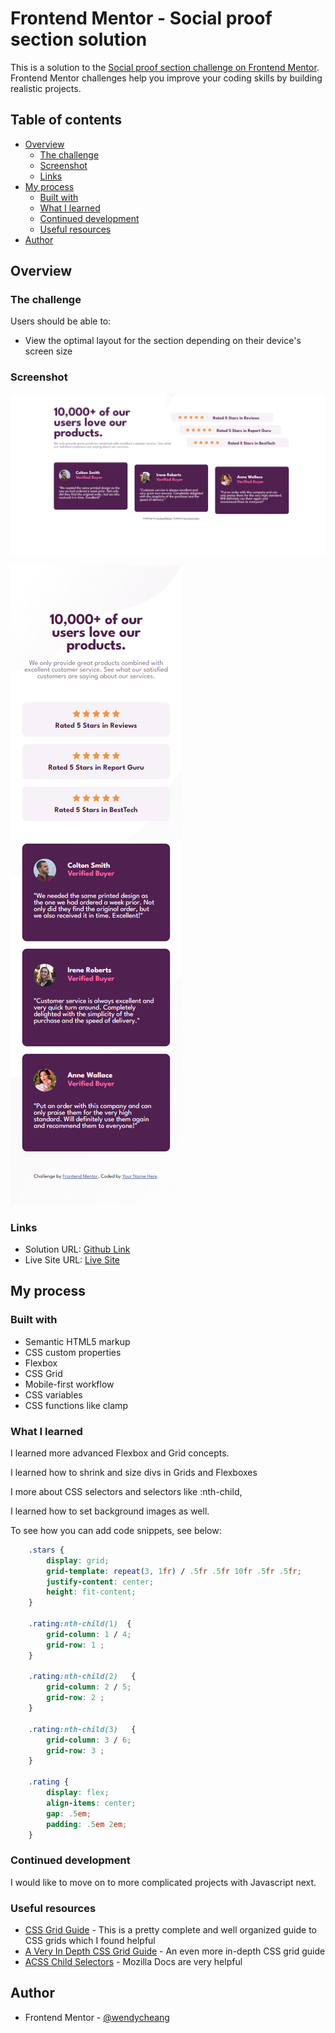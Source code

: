 # Frontend Mentor - Social proof section solution

This is a solution to the [Social proof section challenge on Frontend Mentor](https://www.frontendmentor.io/challenges/social-proof-section-6e0qTv_bA). Frontend Mentor challenges help you improve your coding skills by building realistic projects. 

## Table of contents

- [Overview](#overview)
  - [The challenge](#the-challenge)
  - [Screenshot](#screenshot)
  - [Links](#links)
- [My process](#my-process)
  - [Built with](#built-with)
  - [What I learned](#what-i-learned)
  - [Continued development](#continued-development)
  - [Useful resources](#useful-resources)
- [Author](#author)


## Overview

### The challenge

Users should be able to:

- View the optimal layout for the section depending on their device's screen size

### Screenshot

![Desktop](./images/desktop.png)

![Mobile](./images/mobile.png)

### Links

- Solution URL: [Github Link](https://github.com/wendycheang/social-proof-section-master)
- Live Site URL: [Live Site](https://whimsical-dieffenbachia-7b73d0.netlify.app/)

## My process

### Built with

- Semantic HTML5 markup
- CSS custom properties
- Flexbox
- CSS Grid
- Mobile-first workflow
- CSS variables
- CSS functions like clamp

### What I learned

I learned more advanced Flexbox and Grid concepts.

I learned how to shrink and size divs in Grids and Flexboxes

I more about CSS selectors and selectors like :nth-child,

I learned how to set background images as well. 

To see how you can add code snippets, see below:

```css
    .stars {
        display: grid;
        grid-template: repeat(3, 1fr) / .5fr .5fr 10fr .5fr .5fr;
        justify-content: center;
        height: fit-content;
    }

    .rating:nth-child(1)  {
        grid-column: 1 / 4;
        grid-row: 1 ;
    }

    .rating:nth-child(2)   {
        grid-column: 2 / 5;
        grid-row: 2 ;
    }

    .rating:nth-child(3)   {
        grid-column: 3 / 6;
        grid-row: 3 ;
    }

    .rating {
        display: flex;
        align-items: center;
        gap: .5em;
        padding: .5em 2em;
    }
```
### Continued development

I would like to move on to more complicated projects with Javascript next. 

### Useful resources

- [CSS Grid Guide](https://css-tricks.com/snippets/css/complete-guide-grid/) - This is a pretty complete and well organized guide to CSS grids which I found helpful
- [A Very In Depth CSS Grid Guide](https://coderpad.io/blog/development/a-very-very-in-depth-guide-on-css-grid/#expand-grid-items) - An even more in-depth CSS grid guide
- [ACSS Child Selectors](https://developer.mozilla.org/en-US/docs/Web/CSS/:nth-child) - Mozilla Docs are very helpful

## Author

- Frontend Mentor - [@wendycheang](https://www.frontendmentor.io/profile/wendycheang)
